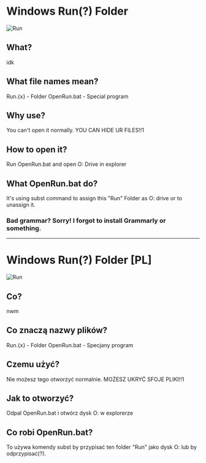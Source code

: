 # Windows Run(?) Folder
![Run](https://user-images.githubusercontent.com/79092746/200636266-8541a4a5-3a4a-41f6-970f-2d017b15024b.png)
## What?
idk
## What file names mean?
Run.{x} - Folder
OpenRun.bat - Special program
## Why use?
You can't open it normally. YOU CAN HIDE UR FILES!!1
## How to open it?
Run OpenRun.bat and open O: Drive in explorer
## What OpenRun.bat do?
It's using subst command to assign this "Run" Folder as O: drive or to unassign it.
### Bad grammar? Sorry! I forgot to install Grammarly or something.
------------------------------------------
# Windows Run(?) Folder [PL]
![Run](https://user-images.githubusercontent.com/79092746/200636266-8541a4a5-3a4a-41f6-970f-2d017b15024b.png)
## Co?
nwm
## Co znaczą nazwy plików?
Run.{x} - Folder
OpenRun.bat - Specjany program
## Czemu użyć?
Nie możesz tego otworzyć normalnie. MOŻESZ UKRYĆ SFOJE PLIKI!!1
## Jak to otworzyć?
Odpal OpenRun.bat i otwórz dysk O: w explorerze
## Co robi OpenRun.bat?
To używa komendy subst by przypisać ten folder "Run" jako dysk O: lub by odprzypisać(?).

